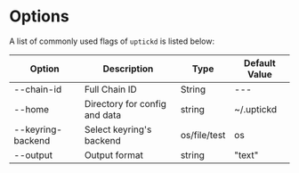 # Options

A list of commonly used flags of `uptickd` is listed below:

| Option            | Description                   | Type         | Default Value |
| ----------------- | ----------------------------- | ------------ | ------------- |
| --chain-id        | Full Chain ID                 | String       | ---           |
| --home            | Directory for config and data | string       | ~/.uptickd   |
| --keyring-backend | Select keyring's backend      | os/file/test | os            |
| --output          | Output format                 | string       | "text"        |
